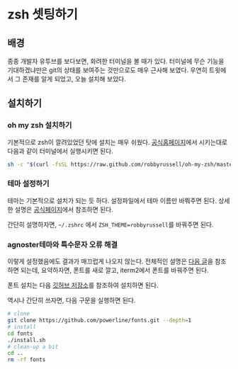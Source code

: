# zsh 셋팅하기

## 배경

종종 개발자 유투브를 보다보면, 화려한 터미널을 볼 때가 있다. 터미널에 무슨 기능을 기대하겠냐만은 git의 상태를 보여주는 것만으로도 매우 근사해 보였다. 우연히 트윗에서 그 존재를 알게 되었고, 오늘 설치해 보았다.

## 설치하기

### oh my zsh 설치하기

기본적으로 zsh이 깔려있었던 탓에 설치는 매우 쉬웠다.
[공식홈페이지](http://ohmyz.sh/)에서 시키는대로 다음과 같이 터미널에서 실행시키면 된다.

```bash
sh -c "$(curl -fsSL https://raw.github.com/robbyrussell/oh-my-zsh/master/tools/install.sh)"
```

### 테마 설정하기

테마는 기본적으로 설치가 되는 듯 하다. 설정파일에서 테마 이름만 바쭤주면 된다.
상세한 설명은 [공식페이지](https://github.com/robbyrussell/oh-my-zsh/wiki/Themes)에서 참조하면 된다.

간단히 설명하자면,
`~/.zshrc` 에서 `ZSH_THEME=robbyrussell`를 바꿔주면 된다.

### agnoster테마와 특수문자 오류 해결

이렇게 설정했음에도 결과가 매끄럽게 나오지 않는다.
전체적인 설명은 [다음 글](https://gist.github.com/kevin-smets/8568070)을 참조하면 되는데, 요약하자면, 폰트를 새로 깔고, iterm2에서 폰트를 바꿔주면 된다.

폰트 설치는 다음 [깃허브 저장소](https://github.com/powerline/fonts)를 참조하여 설치하면 된다.

역시나 간단히 쓰자면, 다음 구문을 실행하면 된다.

```bash
# clone
git clone https://github.com/powerline/fonts.git --depth=1
# install
cd fonts
./install.sh
# clean-up a bit
cd ..
rm -rf fonts
```
